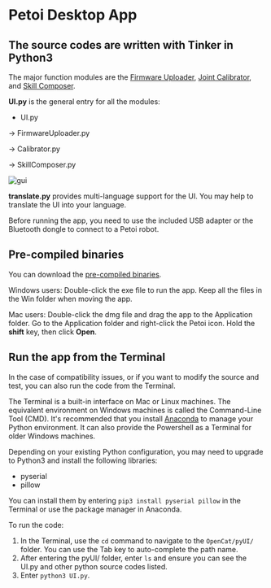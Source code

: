 # Petoi Desktop App 
## The source codes are written with Tinker in Python3 

The major function modules are the [Firmware Uploader](https://docs.petoi.com/desktop-app/firmware-uploader), [Joint Calibrator](https://docs.petoi.com/desktop-app/calibrator), and [Skill Composer](https://docs.petoi.com/desktop-app/skill-composer). 

**UI.py** is the general entry for all the modules:

- UI.py

-> FirmwareUploader.py

-> Calibrator.py

-> SkillComposer.py

![gui](https://github.com/PetoiCamp/NonCodeFiles/blob/master/img/GUI.jpeg)

**translate.py** provides multi-language support for the UI. You may help to translate the UI into your language. 

Before running the app, you need to use the included USB adapter or the Bluetooth dongle to connect to a Petoi robot. 

## Pre-compiled binaries

You can download the [pre-compiled binaries](https://github.com/PetoiCamp/OpenCat/releases).

Windows users:
Double-click the exe file to run the app. Keep all the files in the Win folder when moving the app. 

Mac users:
Double-click the dmg file and drag the app to the Application folder. Go to the Application folder and right-click the Petoi icon. Hold the **shift** key, then click **Open**.


## Run the app from the Terminal 
In the case of compatibility issues, or if you want to modify the source and test, you can also run the code from the Terminal. 

The Terminal is a built-in interface on Mac or Linux machines. The equivalent environment on Windows machines is called the Command-Line Tool (CMD). 
It's recommended that you install [Anaconda](https://www.anaconda.com/) to manage your Python environment. It can also provide the Powershell as a Terminal for older Windows machines. 

Depending on your existing Python configuration, you may need to upgrade to Python3 and install the following libraries:

- pyserial
- pillow

You can install them by entering ```pip3 install pyserial pillow``` in the Terminal or use the package manager in Anaconda. 

To run the code:
1. In the Terminal, use the ```cd``` command to navigate to the ```OpenCat/pyUI/``` folder. You can use the Tab key to auto-complete the path name. 
2. After entering the pyUI/ folder, enter ```ls``` and ensure you can see the UI.py and other python source codes listed. 
3. Enter ```python3 UI.py```.


